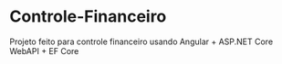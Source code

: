 # Controle-Financeiro
Projeto feito para controle financeiro usando Angular  + ASP.NET Core WebAPI + EF Core 
